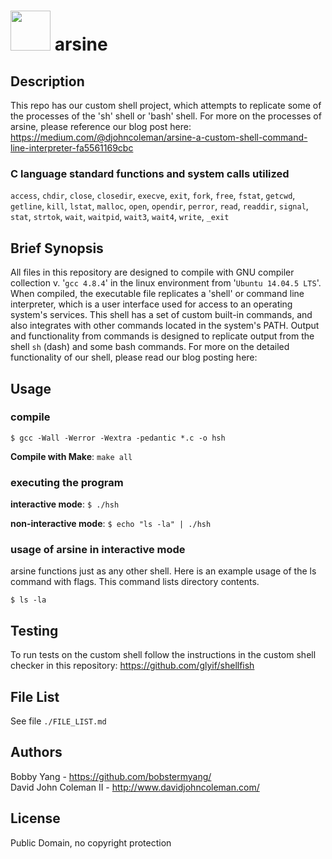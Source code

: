# <img src="https://upload.wikimedia.org/wikipedia/commons/b/b0/Arsine-underside-3D-vdW.png" width="64" height="64" /> arsine

## Description

This repo has our custom shell project, which attempts to replicate some of the
processes of the 'sh' shell or 'bash' shell.  For more on the processes of
arsine, please reference our blog post here: https://medium.com/@djohncoleman/arsine-a-custom-shell-command-line-interpreter-fa5561169cbc

### C language standard functions and system calls utilized

`access`, `chdir`, `close`, `closedir`, `execve`, `exit`, `fork`,
`free`, `fstat`, `getcwd`, `getline`, `kill`, `lstat`, `malloc`,
`open`, `opendir`, `perror`, `read`, `readdir`, `signal`, `stat`,
`strtok`, `wait`, `waitpid`, `wait3`, `wait4`, `write`, `_exit`

## Brief Synopsis

All files in this repository are designed to compile with GNU compiler
collection v. '`gcc 4.8.4`' in the linux environment from '`Ubuntu 14.04.5
LTS`'.  When compiled, the executable file replicates a 'shell' or command line
interpreter, which is a user interface used for access to an operating system's
services.  This shell has a set of custom built-in commands, and also integrates
with other commands located in the system's PATH.  Output and functionality from
commands is designed to replicate output from the shell `sh` (dash) and some
bash commands.  For more on the detailed functionality of our shell, please read
our blog posting here:

## Usage

### compile

```
$ gcc -Wall -Werror -Wextra -pedantic *.c -o hsh
```

**Compile with Make**: `make all`

### executing the program

**interactive mode**: `$ ./hsh`

**non-interactive mode**: `$ echo "ls -la" | ./hsh`

### usage of arsine in interactive mode

arsine functions just as any other shell.  Here is an example usage of the ls
command with flags.  This command lists directory contents.

```
$ ls -la
```

## Testing

To run tests on the custom shell follow the instructions in the custom shell
checker in this repository: https://github.com/glyif/shellfish

## File List

See file `./FILE_LIST.md`

## Authors

Bobby Yang - https://github.com/bobstermyang/  
David John Coleman II - http://www.davidjohncoleman.com/

## License

Public Domain, no copyright protection
